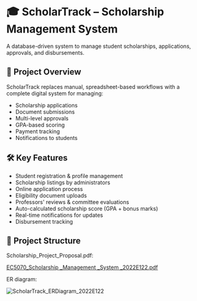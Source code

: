 # 🎓 ScholarTrack – Scholarship Management System

A database-driven system to manage student scholarships, applications, approvals, and disbursements.

## 🚀 Project Overview
ScholarTrack replaces manual, spreadsheet-based workflows with a complete digital system for managing:
- Scholarship applications
- Document submissions
- Multi-level approvals
- GPA-based scoring
- Payment tracking
- Notifications to students

## 🛠️ Key Features
- Student registration & profile management
- Scholarship listings by administrators
- Online application process
- Eligibility document uploads
- Professors' reviews & committee evaluations
- Auto-calculated scholarship score (GPA + bonus marks)
- Real-time notifications for updates
- Disbursement tracking

## 📂 Project Structure
Scholarship_Project_Proposal.pdf:

[EC5070_Scholarship _Management _System _2022E122.pdf](https://github.com/user-attachments/files/20636897/EC5070_Scholarship._Management._System._2022E122.pdf)

ER diagram:

![ScholarTrack_ERDiagram_2022E122](https://github.com/user-attachments/assets/dfdeaa48-ee05-46e8-b53b-42012bd0045f)

